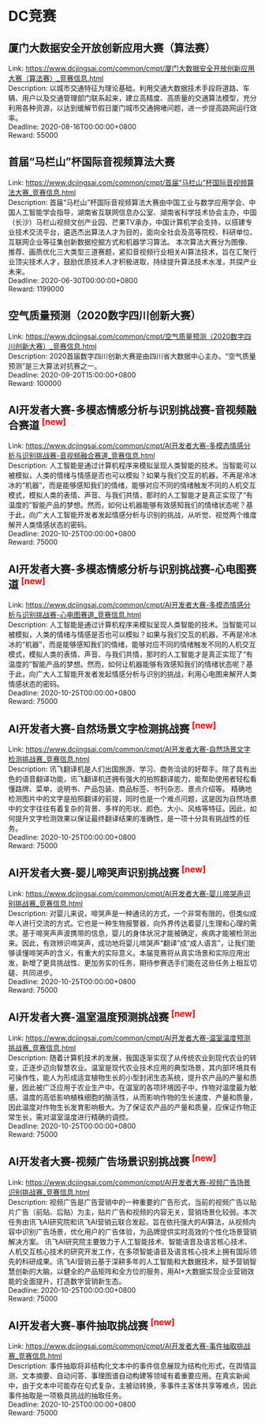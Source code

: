 # DC竞赛



## 厦门大数据安全开放创新应用大赛（算法赛）

Link: https://www.dcjingsai.com/common/cmpt/厦门大数据安全开放创新应用大赛（算法赛）_竞赛信息.html  
Description: 以城市交通特征为理论基础，利用交通大数据技术手段将道路、车辆、用户以及交通管理部门联系起来，建立高精度、高质量的交通算法模型，充分利用各种资源，以达到缓解节假日厦门城市交通拥堵问题，进一步提高路网运行效率。  
Deadline: 2020-08-16T00:00:00+0800  
Reward: 55000  


## 首届“马栏山”杯国际音视频算法大赛

Link: https://www.dcjingsai.com/common/cmpt/首届“马栏山”杯国际音视频算法大赛_竞赛信息.html  
Description: 
首届“马栏山”杯国际音视频算法大赛由中国工业与数学应用学会、中国人工智能学会指导，湖南省互联网信息办公室、湖南省科学技术协会主办，中国（长沙）马栏山视频文创产业园、芒果TV承办，中国计算机学会支持，以搭建专业技术交流平台，遴选杰出算法人才为目的，面向全社会及高等院校、科研单位、互联网企业等征集创新数据挖掘方式和机器学习算法。
本次算法大赛分为图像、推荐、画质优化三大类型三道赛题，紧扣音视频行业相关AI算法技术，旨在汇聚行业顶尖技术人才，鼓励优质技术人才积极进取，持续提升算法技术水准，共探产业未来。  
Deadline: 2020-06-30T00:00:00+0800  
Reward: 1199000  


## 空气质量预测（2020数字四川创新大赛）

Link: https://www.dcjingsai.com/common/cmpt/空气质量预测（2020数字四川创新大赛）_竞赛信息.html  
Description: 2020首届数字四川创新大赛是由四川省大数据中心主办。“空气质量预测”是三大算法对抗赛之一。  
Deadline: 2020-09-20T15:00:00+0800  
Reward: 100000  


## AI开发者大赛-多模态情感分析与识别挑战赛-音视频融合赛道 <sup style="color:red">[new]<sup>  

Link: https://www.dcjingsai.com/common/cmpt/AI开发者大赛-多模态情感分析与识别挑战赛-音视频融合赛道_竞赛信息.html  
Description: 人工智能是通过计算机程序来模拟呈现人类智能的技术。当智能可以被模拟，人类的情绪与情感是否也可以模拟？如果与我们交互的机器，不再是冷冰冰的“机器”，而是能够感知我们的情绪，能够对应不同的情绪触发不同的人机交互模式，模拟人类的表情、声音、与我们共情，那时的人工智能才是真正实现了“有温度的”智能产品的梦想。然而，如何让机器能够有效感知我们的情绪状态呢？基于此，向广大人工智能开发者发起情感分析与识别的挑战，从听觉、视觉两个维度解开人类情感状态的密码。  
Deadline: 2020-10-25T00:00:00+0800  
Reward: 75000  


## AI开发者大赛-多模态情感分析与识别挑战赛-心电图赛道 <sup style="color:red">[new]<sup>  

Link: https://www.dcjingsai.com/common/cmpt/AI开发者大赛-多模态情感分析与识别挑战赛-心电图赛道_竞赛信息.html  
Description: 人工智能是通过计算机程序来模拟呈现人类智能的技术。当智能可以被模拟，人类的情绪与情感是否也可以模拟？如果与我们交互的机器，不再是冷冰冰的“机器”，而是能够感知我们的情绪，能够对应不同的情绪触发不同的人机交互模式，模拟人类的表情、声音、与我们共情，那时的人工智能才是真正实现了“有温度的”智能产品的梦想。然而，如何让机器能够有效感知我们的情绪状态呢？基于此，向广大人工智能开发者发起情感分析与识别的挑战，利用心电图来解开人类情感状态的密码。  
Deadline: 2020-10-25T00:00:00+0800  
Reward: 75000  


## AI开发者大赛-自然场景文字检测挑战赛 <sup style="color:red">[new]<sup>  

Link: https://www.dcjingsai.com/common/cmpt/AI开发者大赛-自然场景文字检测挑战赛_竞赛信息.html  
Description: 讯飞翻译机是人们出国旅游、学习、商务洽谈的好帮手。除了具有出色的语音翻译功能，讯飞翻译机还拥有强大的拍照翻译能力，能帮助使用者轻松看懂路牌、菜单、说明书、产品包装、商品标签、书刊杂志、景点介绍等。
精确地检测图片中的文字是拍照翻译的前提，同时也是一个难点问题，这是因为自然场景中的文字往往有着复杂的背景、多样的形状、颜色、大小、风格等特征。因此，如何提升文字检测效果以保证最终翻译结果的准确性，是一项十分具有挑战性的任务。  
Deadline: 2020-10-25T00:00:00+0800  
Reward: 75000  


## AI开发者大赛-婴儿啼哭声识别挑战赛 <sup style="color:red">[new]<sup>  

Link: https://www.dcjingsai.com/common/cmpt/AI开发者大赛-婴儿啼哭声识别挑战赛_竞赛信息.html  
Description: 对婴儿来说，啼哭声是一种通讯的方式，一个非常有限的，但类似成年人进行交流的方式。它也是一种生物报警器，向外界传达着婴儿生理和心理的需求。基于啼哭声声波携带的信息，婴儿的身体状况才能被确定，疾病才能被检测出来。因此，有效辨识啼哭声，成功地将婴儿啼哭声“翻译”成“成人语言”，让我们能够读懂啼哭声的含义，有重大的实际意义。本届竞赛将从真实场景和实际应用出发，新增了更具挑战性、更加务实的任务，期待参赛选手们能在这些任务上相互切磋、共同进步。  
Deadline: 2020-10-25T00:00:00+0800  
Reward: 75000  


## AI开发者大赛-温室温度预测挑战赛 <sup style="color:red">[new]<sup>  

Link: https://www.dcjingsai.com/common/cmpt/AI开发者大赛-温室温度预测挑战赛_竞赛信息.html  
Description: 随着计算机技术的发展，我国逐渐实现了从传统农业到现代农业的转变，正逐步迈向智慧农业。温室是现代农业技术应用的典型场景，其内部环境具有可操作性，能人为形成适宜植物生长的小型封闭生态系统，提升农产品的产量和质量，因此被广泛应用于农业生产中。在温室的各项环境因子中，作物对温度最为敏感。温度的高低影响植株细胞的酶活性，从而影响作物的生长速度、产量和质量，因此温度对作物生长发育影响极大。为了保证农产品的产量和质量，应保证作物正常生长，需对温室温度进行精确的调控。  
Deadline: 2020-10-25T00:00:00+0800  
Reward: 75000  


## AI开发者大赛-视频广告场景识别挑战赛 <sup style="color:red">[new]<sup>  

Link: https://www.dcjingsai.com/common/cmpt/AI开发者大赛-视频广告场景识别挑战赛_竞赛信息.html  
Description: 视频广告是广告营销中的一种重要的广告形式，当前的视频广告以贴片广告（前贴、后贴）为主，贴片广告和视频的内容无关，营销场景化较弱。本次任务由讯飞AI研究院和讯飞AI营销云联合发起，旨在依托强大的AI算法，从视频内容中识别广告场景，优化用户的广告体验，为品牌提供实时高效的个性化场景营销解决方案。
讯飞AI研究院主要致力于人工智能技术、智能语音及语言核心技术、人机交互核心技术的研究开发工作，在多项智能语音及语言核心技术上拥有国际领先的科研成果。讯飞AI营销云基于深耕多年的人工智能和大数据技术，赋予营销智慧创新的大脑，以健全的产品矩阵和全方位的服务，用AI+大数据实现企业营销效能的全面提升，打造数字营销新生态。  
Deadline: 2020-10-25T00:00:00+0800  
Reward: 75000  


## AI开发者大赛-事件抽取挑战赛 <sup style="color:red">[new]<sup>  

Link: https://www.dcjingsai.com/common/cmpt/AI开发者大赛-事件抽取挑战赛_竞赛信息.html  
Description: 事件抽取将非结构化文本中的事件信息展现为结构化形式，在舆情监测、文本摘要、自动问答、事理图谱自动构建等领域有着重要应用。在真实新闻中，由于文本中可能存在句式复杂，主被动转换，多事件主客体共享等难点，因此事件抽取是一项极具挑战的抽取任务。  
Deadline: 2020-10-25T00:00:00+0800  
Reward: 75000  

